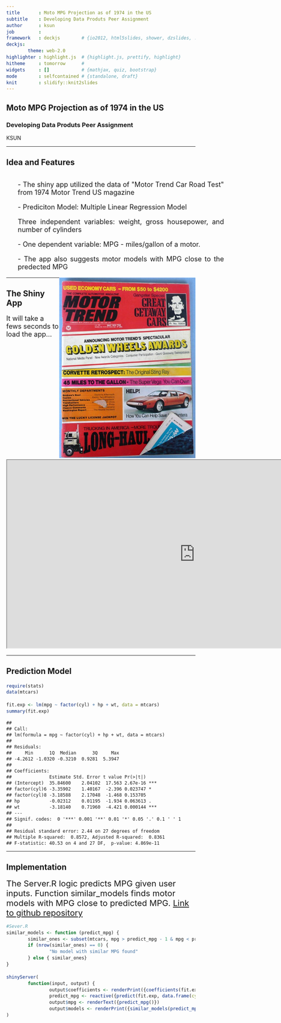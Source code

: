 ```yaml
---
title       : Moto MPG Projection as of 1974 in the US
subtitle    : Developing Data Produts Peer Assignment
author      : ksun
job         : 
framework   : deckjs        # {io2012, html5slides, shower, dzslides, ...}
deckjs:
        theme: web-2.0
highlighter : highlight.js  # {highlight.js, prettify, highlight}
hitheme     : tomorrow      # 
widgets     : []            # {mathjax, quiz, bootstrap}
mode        : selfcontained # {standalone, draft}
knit        : slidify::knit2slides
--- 
```


## Moto MPG Projection as of 1974 in the US
<h3>Developing Data Produts Peer Assignment</h3>
<div>KSUN</div>

--- 

## Idea and Features


<div style = "float:left; width:580px; text-align:justify; font-size: 18px">
        <ul>- The shiny app utilized the data of "Motor Trend Car Road Test" from 
        1974 Motor Trend US magazine</ul>
        <ul>- Prediciton Model: Multiple Linear Regression Model</ul>
        <ul>Three independent variables: weight, gross housepower, and number of cylinders</ul>
        <ul>- One dependent variable: MPG - miles/gallon of a motor.</ul>
        <ul>- The app also suggests motor models with MPG close to the predected MPG</ul>


</div>
<div style = "float:right;">
        <img src = "./assets/img/motor_trend.jpg" style="height:480px; width:363px">
</div>


--- 

## The Shiny App
<div style="font-size:18px;"> It will take a fews seconds to load the app...</div>
<div>
<iframe src = "https://kobbesun.shinyapps.io/devprod_pa/" width="1000px" height="500px" ></iframe>
</div>

---

## Prediction Model

```r
require(stats)
data(mtcars)

fit.exp <- lm(mpg ~ factor(cyl) + hp + wt, data = mtcars)
summary(fit.exp)
```

```
## 
## Call:
## lm(formula = mpg ~ factor(cyl) + hp + wt, data = mtcars)
## 
## Residuals:
##     Min      1Q  Median      3Q     Max 
## -4.2612 -1.0320 -0.3210  0.9281  5.3947 
## 
## Coefficients:
##              Estimate Std. Error t value Pr(>|t|)    
## (Intercept)  35.84600    2.04102  17.563 2.67e-16 ***
## factor(cyl)6 -3.35902    1.40167  -2.396 0.023747 *  
## factor(cyl)8 -3.18588    2.17048  -1.468 0.153705    
## hp           -0.02312    0.01195  -1.934 0.063613 .  
## wt           -3.18140    0.71960  -4.421 0.000144 ***
## ---
## Signif. codes:  0 '***' 0.001 '**' 0.01 '*' 0.05 '.' 0.1 ' ' 1
## 
## Residual standard error: 2.44 on 27 degrees of freedom
## Multiple R-squared:  0.8572,	Adjusted R-squared:  0.8361 
## F-statistic: 40.53 on 4 and 27 DF,  p-value: 4.869e-11
```

---

## Implementation
<div style="font-size:22px;"> The Server.R logic predicts MPG given user inputs. Function similar_models finds motor models with MPG close to predicted MPG.
 <a href="https://github.com/kobbesun/devprod_pa"> Link to github repository</a></div>


```r
#Sever.R
similar_models <- function (predict_mpg) {
        similar_ones <- subset(mtcars, mpg > predict_mpg - 1 & mpg < predict_mpg + 1)
        if (nrow(similar_ones) == 0) { 
                "No model with similar MPG found"
        } else { similar_ones}
}

shinyServer(
        function(input, output) {        
                output$coefficients <- renderPrint({coefficients(fit.exp)})
                predict_mpg <- reactive({predict(fit.exp, data.frame(cyl = input$cyl, hp = input$hp, wt = input$wt))})
                output$mpg <- renderText({predict_mpg()})
                output$models <- renderPrint({similar_models(predict_mpg())})}
)
```




